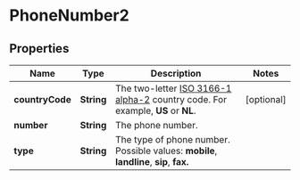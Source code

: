 

# PhoneNumber2


## Properties

| Name | Type | Description | Notes |
|------------ | ------------- | ------------- | -------------|
|**countryCode** | **String** | The two-letter [ISO 3166-1 alpha-2](https://en.wikipedia.org/wiki/ISO_3166-1_alpha-2) country code. For example, **US** or **NL**. |  [optional] |
|**number** | **String** | The phone number. |  |
|**type** | **String** | The type of phone number.  Possible values: **mobile**, **landline**, **sip**, **fax.**  |  |



